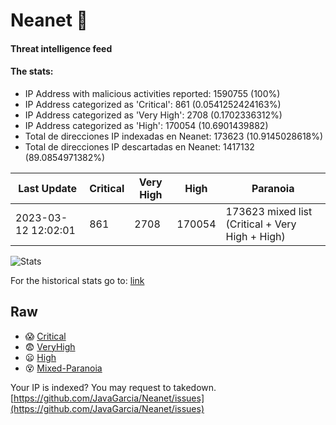 # Neanet :hocho:
#### Threat intelligence feed
#### The stats:

- IP Address with malicious activities reported: 1590755 (100%)
- IP Address categorized as 'Critical':  861 (0.0541252424163%)
- IP Address categorized as 'Very High':  2708 (0.1702336312%)
- IP Address categorized as 'High':  170054 (10.6901439882)
- Total de direcciones IP indexadas en Neanet:  173623 (10.9145028618%)
- Total de direcciones IP descartadas en Neanet:  1417132 (89.0854971382%)

| Last Update | Critical | Very High | High | Paranoia |
| --- | --- | --- | --- | --- |
| 2023-03-12 12:02:01 | 861 | 2708 | 170054 | 173623 mixed list (Critical + Very High + High)|

![Stats](https://docs.google.com/spreadsheets/d/e/2PACX-1vSnaNMIXVabIpDJjufMlzH7poXnshF3mgd8Is1g9ytUEzVsP5my4Trn8f-xkoLLQ38xpL3HtmUexLo6/pubchart?oid=501124687&format=image)

For the historical stats go to: [link](/stats.csv)
## Raw
- :scream: [Critical](https://raw.githubusercontent.com/JavaGarcia/Neanet/master/blacklists/neanet_critical.txt)
- :fearful: [VeryHigh](https://raw.githubusercontent.com/JavaGarcia/Neanet/master/blacklists/neanet_veryHigh.txtt)
- :frowning: [High](https://raw.githubusercontent.com/JavaGarcia/Neanet/master/blacklists/neanet_high.txt)
- :dizzy_face: [Mixed-Paranoia](https://raw.githubusercontent.com/JavaGarcia/Neanet/master/blacklists/neanet_all.txt)


Your IP is indexed? You may request to takedown. [https://github.com/JavaGarcia/Neanet/issues](https://github.com/JavaGarcia/Neanet/issues)
















































































































































































































































































































































































































































































































































































































































































































































































































































































































































































































































































































































































































































































































































































































































































































































































































































































































































































































































































































































































































































































































































































































































































































































































































































































































































































































































































































































































































































































































































































































































































































































































































































































































































































































































































































































































































































































































































































































































































































































































































































































































































































































































































































































































































































































































































































































































































































































































































































































































































































































































































































































































































































































































































































































































































































































































































































































































































































































































































































































































































































































































































































































































































































































































































































































































































































































































































































































































































































































































































































































































































































































































































































































































































































































































































































































































































































































































































































































































































































































































































































































































































































































































































































































































































































































































































































































































































































































































































































































































































































































































































































































































































































































































































































































































































































































































































































































































































































































































































































































































































